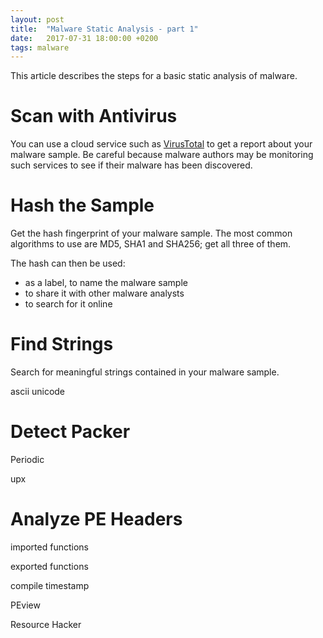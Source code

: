 ```yaml
---
layout: post
title:  "Malware Static Analysis - part 1"
date:   2017-07-31 18:00:00 +0200
tags: malware
---
```


This article describes the steps for a basic static analysis of malware.

# Scan with Antivirus

You can use a cloud service such as [VirusTotal](https://www.virustotal.com) to get a report about your malware sample. Be careful because malware authors may be monitoring such services to see if their malware has been discovered.

# Hash the Sample

Get the hash fingerprint of your malware sample. The most common algorithms to use are MD5, SHA1 and SHA256; get all three of them.

The hash can then be used:
- as a label, to name the malware sample
- to share it with other malware analysts
- to search for it online

# Find Strings

Search for meaningful strings contained in your malware sample.

ascii unicode

# Detect Packer

Periodic

upx



# Analyze PE Headers

imported functions

exported functions

compile timestamp


PEview

Resource Hacker
